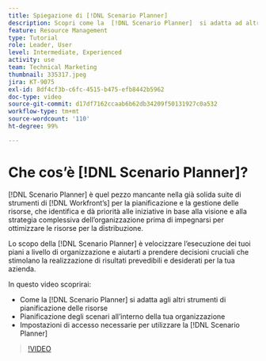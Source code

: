 ```yaml
---
title: Spiegazione di [!DNL Scenario Planner]
description: Scopri come la  [!DNL Scenario Planner]  si adatta ad altri strumenti di pianificazione delle risorse. Quindi scopri come configurare  [!DNL Scenario Planner].
feature: Resource Management
type: Tutorial
role: Leader, User
level: Intermediate, Experienced
activity: use
team: Technical Marketing
thumbnail: 335317.jpeg
jira: KT-9075
exl-id: 8df4cf3b-c6fc-4515-b475-efb8442b5962
doc-type: video
source-git-commit: d17df7162ccaab6b62db34209f50131927c0a532
workflow-type: tm+mt
source-wordcount: '110'
ht-degree: 99%

---
```


# Che cos’è [!DNL Scenario Planner]?

[!DNL Scenario Planner] è quel pezzo mancante nella già solida suite di strumenti di [!DNL Workfront’s] per la pianificazione e la gestione delle risorse, che identifica e dà priorità alle iniziative in base alla visione e alla strategia complessiva dell’organizzazione prima di impegnarsi per ottimizzare le risorse per la distribuzione.

Lo scopo della [!DNL Scenario Planner] è velocizzare l’esecuzione dei tuoi piani a livello di organizzazione e aiutarti a prendere decisioni cruciali che stimolano la realizzazione di risultati prevedibili e desiderati per la tua azienda.

In questo video scoprirai:

* Come la [!DNL Scenario Planner] si adatta agli altri strumenti di pianificazione delle risorse
* Pianificazione degli scenari all’interno della tua organizzazione
* Impostazioni di accesso necessarie per utilizzare la [!DNL Scenario Planner]

>[!VIDEO](https://video.tv.adobe.com/v/3412625/?quality=12&learn=on&enablevpops&captions=ita)
